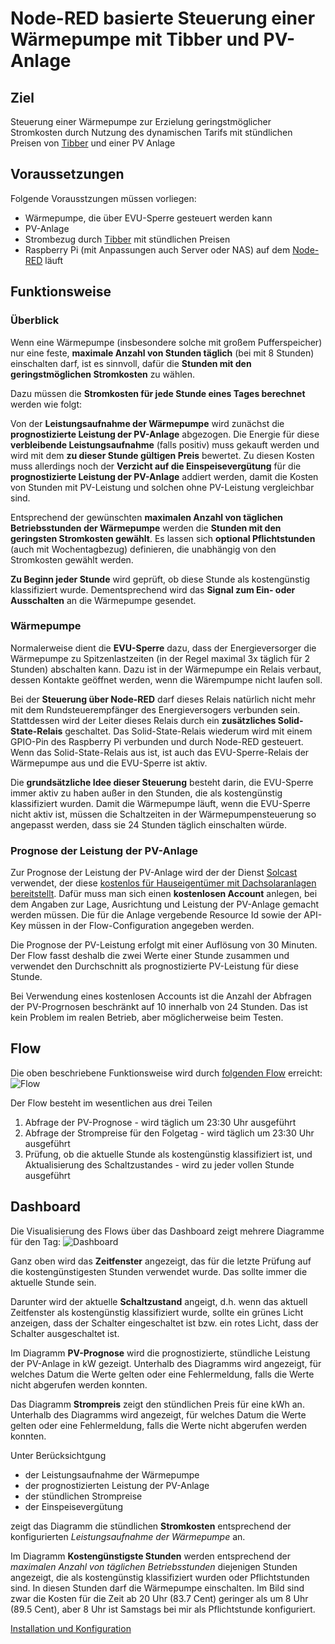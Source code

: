 # Node-RED basierte Steuerung einer Wärmepumpe mit Tibber und PV-Anlage
## Ziel
Steuerung einer Wärmepumpe zur Erzielung geringstmöglicher Stromkosten durch Nutzung des dynamischen Tarifs mit stündlichen Preisen von [Tibber](https://tibber.com/) und einer PV Anlage

## Voraussetzungen
Folgende Vorausstzungen müssen vorliegen:
- Wärmepumpe, die über EVU-Sperre gesteuert werden kann
- PV-Anlage
- Strombezug durch [Tibber](https://tibber.com/) mit stündlichen Preisen
- Raspberry Pi (mit Anpassungen auch  Server oder NAS) auf dem [Node-RED](https://nodered.org/) läuft

## Funktionsweise
### Überblick
Wenn eine Wärmepumpe (insbesondere solche mit großem Pufferspeicher) nur eine feste, **maximale Anzahl von Stunden täglich** (bei mit 8 Stunden) einschalten darf, ist es sinnvoll, dafür die **Stunden mit den geringstmöglichen Stromkosten** zu wählen.

Dazu müssen die **Stromkosten für jede Stunde eines Tages berechnet** werden wie folgt:

Von der **Leistungsaufnahme der Wärmepumpe** wird zunächst die **prognostizierte Leistung der PV-Anlage** abgezogen. Die Energie für diese **verbleibende Leistungsaufnahme** (falls positiv) muss gekauft werden und wird mit dem **zu dieser Stunde gültigen Preis** bewertet. Zu diesen Kosten muss allerdings noch der **Verzicht auf die Einspeisevergütung** für die **prognostizierte Leistung der PV-Anlage** addiert werden, damit die Kosten von Stunden mit PV-Leistung und solchen ohne PV-Leistung vergleichbar sind.

Entsprechend der gewünschten **maximalen Anzahl von täglichen Betriebsstunden der Wärmepumpe** werden die **Stunden mit den geringsten Stromkosten gewählt**. Es lassen sich **optional Pflichtstunden** (auch mit Wochentagbezug) definieren, die unabhängig von den Stromkosten gewählt werden.

**Zu Beginn jeder Stunde** wird geprüft, ob diese Stunde als kostengünstig klassifiziert wurde. Dementsprechend wird das **Signal zum Ein- oder Ausschalten** an die Wärmepumpe gesendet.

### Wärmepumpe
Normalerweise dient die **EVU-Sperre** dazu, dass der Energieversorger die Wärmepumpe zu Spitzenlastzeiten (in der Regel maximal 3x täglich für 2 Stunden) abschalten kann. Dazu ist in der Wärmepumpe ein Relais verbaut, dessen Kontakte geöffnet werden, wenn die Wärempumpe nicht laufen soll.

Bei der **Steuerung über Node-RED** darf dieses Relais natürlich nicht mehr mit dem Rundsteuerempfänger des Energieversogers verbunden sein. Stattdessen wird der Leiter dieses Relais durch ein **zusätzliches Solid-State-Relais** geschaltet. Das Solid-State-Relais wiederum wird mit einem GPIO-Pin des Raspberry Pi verbunden und durch Node-RED gesteuert. Wenn das Solid-State-Relais aus ist, ist auch das EVU-Sperre-Relais der Wärmepumpe aus und die EVU-Sperre ist aktiv.

Die **grundsätzliche Idee dieser Steuerung** besteht darin, die EVU-Sperre immer aktiv zu haben außer in den Stunden, die als kostengünstig klassifiziert wurden. Damit die Wärmepumpe läuft, wenn die EVU-Sperre nicht aktiv ist, müssen die Schaltzeiten in der Wärmepumpensteuerung so angepasst werden, dass sie 24 Stunden täglich einschalten würde.

### Prognose der Leistung der PV-Anlage
Zur Prognose der Leistung der PV-Anlage wird der der Dienst [Solcast](https://solcast.com/) verwendet, der diese [kostenlos für Hauseigentümer mit Dachsolaranlagen bereitstellt](https://solcast.com/free-rooftop-solar-forecasting). Dafür muss man sich einen **kostenlosen Account** anlegen, bei dem Angaben zur  Lage, Ausrichtung und Leistung der PV-Anlage gemacht werden müssen. Die für die Anlage vergebende Resource Id sowie der API-Key müssen in der Flow-Configuration angegeben werden.

Die Prognose der PV-Leistung erfolgt mit einer Auflösung von 30 Minuten. Der Flow fasst deshalb die zwei Werte einer Stunde zusammen und verwendet den Durchschnitt als prognostizierte PV-Leistung für diese Stunde.

Bei Verwendung eines kostenlosen Accounts ist die Anzahl der Abfragen der PV-Progrnosen beschränkt auf 10 innerhalb von 24 Stunden. Das ist kein Problem im realen Betrieb, aber möglicherweise beim Testen.

## Flow
Die oben beschriebene Funktionsweise wird durch [folgenden Flow](flow.json) erreicht: 
![Flow](flow.png)

Der Flow besteht im wesentlichen aus drei Teilen
1. Abfrage der PV-Prognose - wird täglich um 23:30 Uhr ausgeführt
1. Abfrage der Strompreise für den Folgetag - wird täglich um 23:30 Uhr ausgeführt
1. Prüfung, ob die aktuelle Stunde als kostengünstig klassifiziert ist, und Aktualisierung des Schaltzustandes - wird zu jeder vollen Stunde ausgeführt

## Dashboard
Die Visualisierung des Flows über das Dashboard zeigt mehrere Diagramme für den Tag:
![Dashboard](dashboard.png)

Ganz oben wird das **Zeitfenster** angezeigt, das für die letzte Prüfung auf die kostengünstigesten Stunden verwendet wurde. Das sollte immer die aktuelle Stunde sein. 

Darunter wird der aktuelle **Schaltzustand** angeigt, d.h. wenn das aktuell Zeitfenster als kostengünstig klassifiziert wurde, sollte ein grünes Licht anzeigen, dass der Schalter eingeschaltet ist bzw. ein rotes Licht, dass der Schalter ausgeschaltet ist.

Im Diagramm **PV-Prognose** wird die prognostizierte, stündliche Leistung der PV-Anlage in kW gezeigt. Unterhalb des Diagramms wird angezeigt, für welches Datum die Werte gelten oder eine Fehlermeldung, falls die Werte nicht abgerufen werden konnten.

Das Diagramm **Strompreis** zeigt den stündlichen Preis für eine kWh an. Unterhalb des Diagramms wird angezeigt, für welches Datum die Werte gelten oder eine Fehlermeldung, falls die Werte nicht abgerufen werden konnten.

Unter Berücksichtgung 
- der Leistungsaufnahme der Wärmepumpe
- der prognostizierten Leistung der PV-Anlage
- der stündlichen Strompreise
- der Einspeisevergütung

zeigt das Diagramm die stündlichen **Stromkosten** entsprechend der konfigurierten *Leistungsaufnahme der Wärmepumpe* an.

Im Diagramm **Kostengünstigste Stunden** werden entsprechend der *maximalen Anzahl von täglichen Betriebsstunden* diejenigen Stunden angezeigt, die als kostengünstig klassifiziert wurden oder Pflichtstunden sind. In diesen Stunden darf die Wärmepumpe einschalten. Im Bild sind zwar die Kosten für die Zeit ab 20 Uhr (83.7 Cent) geringer als um 8 Uhr (89.5 Cent), aber 8 Uhr ist Samstags bei mir als Pflichtstunde konfiguriert.

[Installation und Konfiguration](installation.md)
